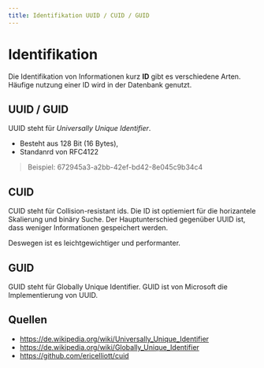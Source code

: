 ```yaml
---
title: Identifikation UUID / CUID / GUID
---
```


# Identifikation

Die Identifikation von Informationen kurz **ID** gibt es verschiedene Arten. Häufige nutzung einer ID wird in der Datenbank genutzt.

## UUID / GUID

UUID steht für *Universally Unique Identifier*.

* Besteht aus 128 Bit (16 Bytes),
* Standanrd von RFC4122

> Beispiel: 672945a3-a2bb-42ef-bd42-8e045c9b34c4

## CUID

CUID steht für Collision-resistant ids. Die ID ist optiemiert für die horizantele Skalierung und binäry Suche. Der Hauptunterschied gegenüber UUID ist, dass weniger Informationen gespeichert werden.

Deswegen ist es leichtgewichtiger und performanter.

## GUID

GUID steht für Globally Unique Identifier. GUID ist von Microsoft die Implementierung von UUID.

## Quellen

* <https://de.wikipedia.org/wiki/Universally_Unique_Identifier>
* <https://de.wikipedia.org/wiki/Globally_Unique_Identifier>
* <https://github.com/ericelliott/cuid>
